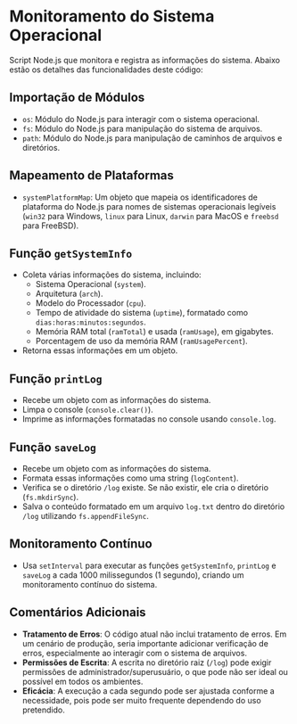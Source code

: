 # Monitoramento do Sistema Operacional

Script Node.js que monitora e registra as informações do sistema. Abaixo estão os detalhes das funcionalidades deste código:

## Importação de Módulos
- `os`: Módulo do Node.js para interagir com o sistema operacional.
- `fs`: Módulo do Node.js para manipulação do sistema de arquivos.
- `path`: Módulo do Node.js para manipulação de caminhos de arquivos e diretórios.

## Mapeamento de Plataformas
- `systemPlatformMap`: Um objeto que mapeia os identificadores de plataforma do Node.js para nomes de sistemas operacionais legíveis (`win32` para Windows, `linux` para Linux, `darwin` para MacOS e `freebsd` para FreeBSD).

## Função `getSystemInfo`
- Coleta várias informações do sistema, incluindo:
  - Sistema Operacional (`system`).
  - Arquitetura (`arch`).
  - Modelo do Processador (`cpu`).
  - Tempo de atividade do sistema (`uptime`), formatado como `dias:horas:minutos:segundos`.
  - Memória RAM total (`ramTotal`) e usada (`ramUsage`), em gigabytes.
  - Porcentagem de uso da memória RAM (`ramUsagePercent`).
- Retorna essas informações em um objeto.

## Função `printLog`
- Recebe um objeto com as informações do sistema.
- Limpa o console (`console.clear()`).
- Imprime as informações formatadas no console usando `console.log`.

## Função `saveLog`
- Recebe um objeto com as informações do sistema.
- Formata essas informações como uma string (`logContent`).
- Verifica se o diretório `/log` existe. Se não existir, ele cria o diretório (`fs.mkdirSync`).
- Salva o conteúdo formatado em um arquivo `log.txt` dentro do diretório `/log` utilizando `fs.appendFileSync`.

## Monitoramento Contínuo
- Usa `setInterval` para executar as funções `getSystemInfo`, `printLog` e `saveLog` a cada 1000 milissegundos (1 segundo), criando um monitoramento contínuo do sistema.

## Comentários Adicionais
- **Tratamento de Erros**: O código atual não inclui tratamento de erros. Em um cenário de produção, seria importante adicionar verificação de erros, especialmente ao interagir com o sistema de arquivos.
- **Permissões de Escrita**: A escrita no diretório raiz (`/log`) pode exigir permissões de administrador/superusuário, o que pode não ser ideal ou possível em todos os ambientes.
- **Eficácia**: A execução a cada segundo pode ser ajustada conforme a necessidade, pois pode ser muito frequente dependendo do uso pretendido.